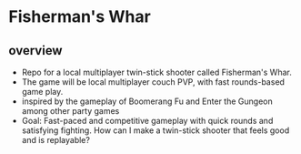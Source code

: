 # Fisherman's Whar

## overview
- Repo for a local multiplayer twin-stick shooter called Fisherman's Whar.
- The game will be local multiplayer couch PVP, with fast rounds-based game play.
- inspired by the gameplay of Boomerang Fu and Enter the Gungeon among other party games
- Goal: Fast-paced and competitive gameplay with quick rounds and satisfying fighting. How can I make a twin-stick shooter that feels good and is replayable?
